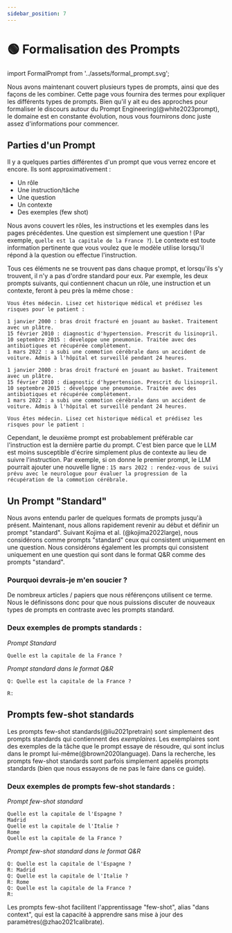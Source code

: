 ```yaml
---
sidebar_position: 7
---
```


# 🟢 Formalisation des Prompts

import FormalPrompt from '../assets/formal_prompt.svg';

<div style={{textAlign: 'center'}}>
  <FormalPrompt style={{width:"800px",height:"300px",verticalAlign:"top"}}/>
</div>

Nous avons maintenant couvert plusieurs types de prompts, ainsi que des façons de les combiner. Cette page vous fournira des termes pour expliquer les différents types de prompts. Bien qu'il y ait eu des approches pour formaliser le discours autour du Prompt Engineering(@white2023prompt), le domaine est en constante évolution, nous vous fournirons donc juste assez d'informations pour commencer.

## Parties d'un Prompt

Il y a quelques parties différentes d'un prompt que vous verrez encore et encore. Ils sont approximativement :

- Un rôle
- Une instruction/tâche
- Une question
- Un contexte
- Des exemples (few shot)

Nous avons couvert les rôles, les instructions et les exemples dans les pages précédentes. Une question est simplement une question ! (Par exemple, `quelle est la capitale de la France ?`). Le contexte est toute information pertinente que vous voulez que le modèle utilise lorsqu'il répond à la question ou effectue l'instruction.

Tous ces éléments ne se trouvent pas dans chaque prompt, et lorsqu'ils s'y trouvent, il n'y a pas d'ordre standard pour eux. Par exemple, les deux prompts suivants, qui contiennent chacun un rôle, une instruction et un contexte, feront à peu près la même chose :

```text
Vous êtes médecin. Lisez cet historique médical et prédisez les risques pour le patient :

1 janvier 2000 : bras droit fracturé en jouant au basket. Traitement avec un plâtre.
15 février 2010 : diagnostic d'hypertension. Prescrit du lisinopril.
10 septembre 2015 : développe une pneumonie. Traitée avec des antibiotiques et récupérée complètement.
1 mars 2022 : a subi une commotion cérébrale dans un accident de voiture. Admis à l'hôpital et surveillé pendant 24 heures.
```

```text
1 janvier 2000 : bras droit fracturé en jouant au basket. Traitement avec un plâtre.
15 février 2010 : diagnostic d'hypertension. Prescrit du lisinopril.
10 septembre 2015 : développe une pneumonie. Traitée avec des antibiotiques et récupérée complètement.
1 mars 2022 : a subi une commotion cérébrale dans un accident de voiture. Admis à l'hôpital et surveillé pendant 24 heures.

Vous êtes médecin. Lisez cet historique médical et prédisez les risques pour le patient :
```

Cependant, le deuxième prompt est probablement préférable car l'instruction est la dernière partie du prompt. C'est bien parce que le LLM est moins susceptible d'écrire simplement plus de contexte au lieu de suivre l'instruction. Par exemple, si on donne le premier prompt, le LLM pourrait ajouter une nouvelle ligne : `15 mars 2022 : rendez-vous de suivi prévu avec le neurologue pour évaluer la progression de la récupération de la commotion cérébrale.`

## Un Prompt "Standard"

Nous avons entendu parler de quelques formats de prompts jusqu'à présent. Maintenant, nous allons rapidement revenir au début et définir un prompt "standard". Suivant Kojima et al. (@kojima2022large), nous considérons comme prompts "standard" ceux qui consistent uniquement en une question. Nous considérons également les prompts qui consistent uniquement en une question qui sont dans le format Q&R comme des prompts "standard".

### Pourquoi devrais-je m'en soucier ?

De nombreux articles / papiers que nous référençons utilisent ce terme. Nous le définissons donc pour que nous puissions discuter de nouveaux types de prompts en contraste avec les prompts standard.

### Deux exemples de prompts standards :

_Prompt Standard_

```
Quelle est la capitale de la France ?
```

_Prompt standard dans le format Q&R_

```
Q: Quelle est la capitale de la France ?

R:
```

## Prompts few-shot standards

Les prompts few-shot standards(@liu2021pretrain) sont simplement des prompts standards qui contiennent des _exemplaires_. Les exemplaires sont des exemples de la tâche que le prompt essaye de résoudre, qui sont inclus dans le prompt lui-même(@brown2020language). Dans la recherche, les prompts few-shot standards sont parfois simplement appelés prompts standards (bien que nous essayons de ne pas le faire dans ce guide).

### Deux exemples de prompts few-shot standards :

_Prompt few-shot standard_

```
Quelle est la capitale de l'Espagne ?
Madrid
Quelle est la capitale de l'Italie ?
Rome
Quelle est la capitale de la France ?
```

_Prompt few-shot standard dans le format Q&R_

```
Q: Quelle est la capitale de l'Espagne ?
R: Madrid
Q: Quelle est la capitale de l'Italie ?
R: Rome
Q: Quelle est la capitale de la France ?
R:
```

Les prompts few-shot facilitent l'apprentissage "few-shot", alias "dans context", qui est la capacité à apprendre sans mise à jour des paramètres(@zhao2021calibrate).
